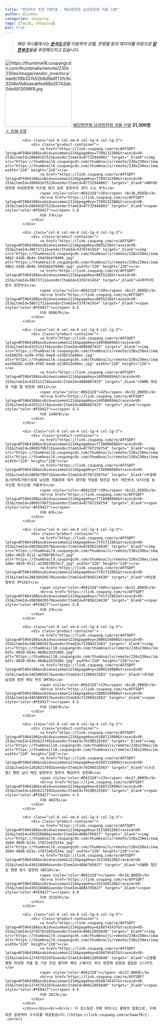 ```yaml
---
title: "방한부츠 추천 TOP10 - 패딩방한화 남성방한화 겨울 신발"
author: WiseMan
categories: shopping
tags: [Top10, shopping]
pin: true
---
```


> ##### 해당 게시물에서는 [**분석도구**](https://itemscout.io/)를 이용하여 **성별**, **연령별** 등의 데이터를 바탕으로 [**방한부츠**](https://link.coupang.com/a/baae76)들을 추천해드리고 있습니다.
<div class="container"><div class="row">
            <div class="col-6 col-sm-4 col-lg-4 col-lg-3">
                <div class="product-container">
                    <a href="https://link.coupang.com/re/AFFSDP?lptag=AF5964186&subid=wiseman1214&pageKey=7760954957&traceid=V0-153&itemId=20928879696&vendorItemId=87995634286" target="_blank"><img src="https://thumbnail8.coupangcdn.com/thumbnails/remote/230x230ex/image/vendor_inventory/eae9/39b337e52b8d5b6f72fc9c3206e5b6eaeabfed88e25742ab0de4813098f8.jpg" alt="https://thumbnail8.coupangcdn.com/thumbnails/remote/230x230ex/image/vendor_inventory/eae9/39b337e52b8d5b6f72fc9c3206e5b6eaeabfed88e25742ab0de4813098f8.jpg" width="220" height="220"></a>
                    <a href="https://link.coupang.com/re/AFFSDP?lptag=AF5964186&subid=wiseman1214&pageKey=7760954957&traceid=V0-153&itemId=20928879696&vendorItemId=87995634286" target="_blank">패딩방한화 남성방한화 겨울 신발</a>
                    <span style="color:#E61328"></span> <b>21,200원</b>
                    <br><a href="https://link.coupang.com/re/AFFSDP?lptag=AF5964186&subid=wiseman1214&pageKey=7760954957&traceid=V0-153&itemId=20928879696&vendorItemId=87995634286" target="_blank"><span style="color:#FE9427">★</span> 
                    리뷰 0개</a>
                </div>
            </div>
            
            <div class="col-6 col-sm-4 col-lg-4 col-lg-3">
                <div class="product-container">
                    <a href="https://link.coupang.com/re/AFFSDP?lptag=AF5964186&subid=wiseman1214&pageKey=7709132388&traceid=V0-153&itemId=20660167523&vendorItemId=87732944001" target="_blank"><img src="https://thumbnail8.coupangcdn.com/thumbnails/remote/230x230ex/image/vendor_inventory/0e31/6ca7d35c8f0783c187d0f12bc38fc4c7e3703c1bddab9d54f64a4670c197.jpg" alt="https://thumbnail8.coupangcdn.com/thumbnails/remote/230x230ex/image/vendor_inventory/0e31/6ca7d35c8f0783c187d0f12bc38fc4c7e3703c1bddab9d54f64a4670c197.jpg" width="220" height="220"></a>
                    <a href="https://link.coupang.com/re/AFFSDP?lptag=AF5964186&subid=wiseman1214&pageKey=7709132388&traceid=V0-153&itemId=20660167523&vendorItemId=87732944001" target="_blank">ANYOU 방한화 여성방한화 미끄럼 방지 보온 방한부츠 윈터 스노 부츠</a>
                    <span style="color:#E61328">16%</span> <b>36,850원</b>
                    <br><a href="https://link.coupang.com/re/AFFSDP?lptag=AF5964186&subid=wiseman1214&pageKey=7709132388&traceid=V0-153&itemId=20660167523&vendorItemId=87732944001" target="_blank"><span style="color:#FE9427">★</span> 5.0
                    리뷰 7개</a>
                </div>
            </div>
            
            <div class="col-6 col-sm-4 col-lg-4 col-lg-3">
                <div class="product-container">
                    <a href="https://link.coupang.com/re/AFFSDP?lptag=AF5964186&subid=wiseman1214&pageKey=8855226&traceid=V0-153&itemId=38671711&vendorItemId=5376741454" target="_blank"><img src="https://thumbnail9.coupangcdn.com/thumbnails/remote/230x230ex/image/retail/images/2019/09/24/13/0/77b459ae-40b2-43d6-8b4e-59456b4f8406.jpg" alt="https://thumbnail9.coupangcdn.com/thumbnails/remote/230x230ex/image/retail/images/2019/09/24/13/0/77b459ae-40b2-43d6-8b4e-59456b4f8406.jpg" width="220" height="220"></a>
                    <a href="https://link.coupang.com/re/AFFSDP?lptag=AF5964186&subid=wiseman1214&pageKey=8855226&traceid=V0-153&itemId=38671711&vendorItemId=5376741454" target="_blank">슈퍼카미트 방수 방한부츠</a>
                    <span style="color:#E61328">30%</span> <b>17,000원</b>
                    <br><a href="https://link.coupang.com/re/AFFSDP?lptag=AF5964186&subid=wiseman1214&pageKey=8855226&traceid=V0-153&itemId=38671711&vendorItemId=5376741454" target="_blank"><span style="color:#FE9427">★</span> 4.5
                    리뷰 8886개</a>
                </div>
            </div>
            
            <div class="col-6 col-sm-4 col-lg-4 col-lg-3">
                <div class="product-container">
                    <a href="https://link.coupang.com/re/AFFSDP?lptag=AF5964186&subid=wiseman1214&pageKey=149586894&traceid=V0-153&itemId=432511174&vendorItemId=4086807423" target="_blank"><img src="https://thumbnail6.coupangcdn.com/thumbnails/remote/230x230ex/image/retail/images/4915582994713852-ea1602b5-a199-4f65-bee8-e238532e80ec.jpg" alt="https://thumbnail6.coupangcdn.com/thumbnails/remote/230x230ex/image/retail/images/4915582994713852-ea1602b5-a199-4f65-bee8-e238532e80ec.jpg" width="220" height="220"></a>
                    <a href="https://link.coupang.com/re/AFFSDP?lptag=AF5964186&subid=wiseman1214&pageKey=149586894&traceid=V0-153&itemId=432511174&vendorItemId=4086807423" target="_blank">SNRD 여성용 겨울 털 방한화 SN512</a>
                    <span style="color:#E61328">42%</span> <b>32,800원</b>
                    <br><a href="https://link.coupang.com/re/AFFSDP?lptag=AF5964186&subid=wiseman1214&pageKey=149586894&traceid=V0-153&itemId=432511174&vendorItemId=4086807423" target="_blank"><span style="color:#FE9427">★</span> 4.5
                    리뷰 1490개</a>
                </div>
            </div>
            
            <div class="col-6 col-sm-4 col-lg-4 col-lg-3">
                <div class="product-container">
                    <a href="https://link.coupang.com/re/AFFSDP?lptag=AF5964186&subid=wiseman1214&pageKey=7716086666&traceid=V0-153&itemId=20695799731&vendorItemId=87767259754" target="_blank"><img src="https://thumbnail8.coupangcdn.com/thumbnails/remote/230x230ex/image/vendor_inventory/ff85/f79b5a0127e6a1fe3c7f793b4c36783fe59c89c63890755d75650520aaa4.png" alt="https://thumbnail8.coupangcdn.com/thumbnails/remote/230x230ex/image/vendor_inventory/ff85/f79b5a0127e6a1fe3c7f793b4c36783fe59c89c63890755d75650520aaa4.png" width="220" height="220"></a>
                    <a href="https://link.coupang.com/re/AFFSDP?lptag=AF5964186&subid=wiseman1214&pageKey=7716086666&traceid=V0-153&itemId=20695799731&vendorItemId=87767259754" target="_blank">무료배송/대박특가방수장화 남성용 겨울장화 워커 장마철 작업용 털안감 방수 레인부츠 낚시신발 농사신발 방수신발 겨울부츠</a>
                    <span style="color:#E61328">30%</span> <b>22,920원</b>
                    <br><a href="https://link.coupang.com/re/AFFSDP?lptag=AF5964186&subid=wiseman1214&pageKey=7716086666&traceid=V0-153&itemId=20695799731&vendorItemId=87767259754" target="_blank"><span style="color:#FE9427">★</span> 
                    리뷰 0개</a>
                </div>
            </div>
            
            <div class="col-6 col-sm-4 col-lg-4 col-lg-3">
                <div class="product-container">
                    <a href="https://link.coupang.com/re/AFFSDP?lptag=AF5964186&subid=wiseman1214&pageKey=7741722861&traceid=V0-153&itemId=20830420579&vendorItemId=87856224430" target="_blank"><img src="https://thumbnail9.coupangcdn.com/thumbnails/remote/230x230ex/image/retail/images/2023/11/22/17/6/0d26f0cd-1d6e-4019-9111-a239070bfecf.jpg" alt="https://thumbnail9.coupangcdn.com/thumbnails/remote/230x230ex/image/retail/images/2023/11/22/17/6/0d26f0cd-1d6e-4019-9111-a239070bfecf.jpg" width="220" height="220"></a>
                    <a href="https://link.coupang.com/re/AFFSDP?lptag=AF5964186&subid=wiseman1214&pageKey=7741722861&traceid=V0-153&itemId=20830420579&vendorItemId=87856224430" target="_blank">여성용 털부츠 PP1567</a>
                    <span style="color:#E61328">58%</span> <b>21,800원</b>
                    <br><a href="https://link.coupang.com/re/AFFSDP?lptag=AF5964186&subid=wiseman1214&pageKey=7741722861&traceid=V0-153&itemId=20830420579&vendorItemId=87856224430" target="_blank"><span style="color:#FE9427">★</span> 5.0
                    리뷰 3개</a>
                </div>
            </div>
            
            <div class="col-6 col-sm-4 col-lg-4 col-lg-3">
                <div class="product-container">
                    <a href="https://link.coupang.com/re/AFFSDP?lptag=AF5964186&subid=wiseman1214&pageKey=2000154808&traceid=V0-153&itemId=3403805917&vendorItemId=71390423383" target="_blank"><img src="https://thumbnail10.coupangcdn.com/thumbnails/remote/230x230ex/image/retail/images/2020/08/19/19/1/20b1d5df-bd7c-4820-854a-00dba3435d85.jpg" alt="https://thumbnail10.coupangcdn.com/thumbnails/remote/230x230ex/image/retail/images/2020/08/19/19/1/20b1d5df-bd7c-4820-854a-00dba3435d85.jpg" width="220" height="220"></a>
                    <a href="https://link.coupang.com/re/AFFSDP?lptag=AF5964186&subid=wiseman1214&pageKey=2000154808&traceid=V0-153&itemId=3403805917&vendorItemId=71390423383" target="_blank">유세븐 남성용 방한 패딩 부츠 DM701</a>
                    <span style="color:#E61328">13%</span> <b>26,900원</b>
                    <br><a href="https://link.coupang.com/re/AFFSDP?lptag=AF5964186&subid=wiseman1214&pageKey=2000154808&traceid=V0-153&itemId=3403805917&vendorItemId=71390423383" target="_blank"><span style="color:#FE9427">★</span> 4.5
                    리뷰 1566개</a>
                </div>
            </div>
            
            <div class="col-6 col-sm-4 col-lg-4 col-lg-3">
                <div class="product-container">
                    <a href="https://link.coupang.com/re/AFFSDP?lptag=AF5964186&subid=wiseman1214&pageKey=6168712009&traceid=V0-153&itemId=12026217492&vendorItemId=79298515565" target="_blank"><img src="https://thumbnail10.coupangcdn.com/thumbnails/remote/230x230ex/image/vendor_inventory/eb5e/e23962ba4b31bdf8a27d5000ab727503ce0d0f588b640ed2e00b2138e3fb.jpg" alt="https://thumbnail10.coupangcdn.com/thumbnails/remote/230x230ex/image/vendor_inventory/eb5e/e23962ba4b31bdf8a27d5000ab727503ce0d0f588b640ed2e00b2138e3fb.jpg" width="220" height="220"></a>
                    <a href="https://link.coupang.com/re/AFFSDP?lptag=AF5964186&subid=wiseman1214&pageKey=6168712009&traceid=V0-153&itemId=12026217492&vendorItemId=79298515565" target="_blank">[슈즈팜] 행텐 남녀 패딩 방한부츠 털부츠 패딩부츠 방한화</a>
                    <span style="color:#E61328">13%</span> <b>27,800원</b>
                    <br><a href="https://link.coupang.com/re/AFFSDP?lptag=AF5964186&subid=wiseman1214&pageKey=6168712009&traceid=V0-153&itemId=12026217492&vendorItemId=79298515565" target="_blank"><span style="color:#FE9427">★</span> 4.5
                    리뷰 483개</a>
                </div>
            </div>
            
            <div class="col-6 col-sm-4 col-lg-4 col-lg-3">
                <div class="product-container">
                    <a href="https://link.coupang.com/re/AFFSDP?lptag=AF5964186&subid=wiseman1214&pageKey=152169120&traceid=V0-153&itemId=439328886&vendorItemId=4086795027" target="_blank"><img src="https://thumbnail6.coupangcdn.com/thumbnails/remote/230x230ex/image/product/image/vendoritem/2019/01/07/4086795027/52c4bb9b-1b0d-48d0-b21e-1f872e62534a.jpg" alt="https://thumbnail6.coupangcdn.com/thumbnails/remote/230x230ex/image/product/image/vendoritem/2019/01/07/4086795027/52c4bb9b-1b0d-48d0-b21e-1f872e62534a.jpg" width="220" height="220"></a>
                    <a href="https://link.coupang.com/re/AFFSDP?lptag=AF5964186&subid=wiseman1214&pageKey=152169120&traceid=V0-153&itemId=439328886&vendorItemId=4086795027" target="_blank">SNRD 털안감 경량 방수 방한화 SN510</a>
                    <span style="color:#E61328"></span> <b>18,800원</b>
                    <br><a href="https://link.coupang.com/re/AFFSDP?lptag=AF5964186&subid=wiseman1214&pageKey=152169120&traceid=V0-153&itemId=439328886&vendorItemId=4086795027" target="_blank"><span style="color:#FE9427">★</span> 4.0
                    리뷰 3516개</a>
                </div>
            </div>
            
            <div class="col-6 col-sm-4 col-lg-4 col-lg-3">
                <div class="product-container">
                    <a href="https://link.coupang.com/re/AFFSDP?lptag=AF5964186&subid=wiseman1214&pageKey=6260745437&traceid=V0-153&itemId=12745763287&vendorItemId=80012093640" target="_blank"><img src="https://thumbnail9.coupangcdn.com/thumbnails/remote/230x230ex/image/vendor_inventory/d540/1d9798165e0f3cf52a524f45d4305e205b8aa93979a532ef15f85350b58a.JPG" alt="https://thumbnail9.coupangcdn.com/thumbnails/remote/230x230ex/image/vendor_inventory/d540/1d9798165e0f3cf52a524f45d4305e205b8aa93979a532ef15f85350b58a.JPG" width="220" height="220"></a>
                    <a href="https://link.coupang.com/re/AFFSDP?lptag=AF5964186&subid=wiseman1214&pageKey=6260745437&traceid=V0-153&itemId=12745763287&vendorItemId=80012093640" target="_blank">신발통 행텐 여성용 겨울 털 기모 안감 옆지퍼 패딩 스웨이드 부츠 방한화 운동화 슬립온 스니커즈</a>
                    <span style="color:#E61328"></span> <b>27,800원</b>
                    <br><a href="https://link.coupang.com/re/AFFSDP?lptag=AF5964186&subid=wiseman1214&pageKey=6260745437&traceid=V0-153&itemId=12745763287&vendorItemId=80012093640" target="_blank"><span style="color:#FE9427">★</span> 4.5
                    리뷰 201개</a>
                </div>
            </div>
            </div></div><br><br>[👉 이 포스팅은 쿠팡 파트너스 활동의 일환으로, 이에 따른 일정액의 수수료를 제공받습니다.](https://link.coupang.com/a/baae76){: .center}
